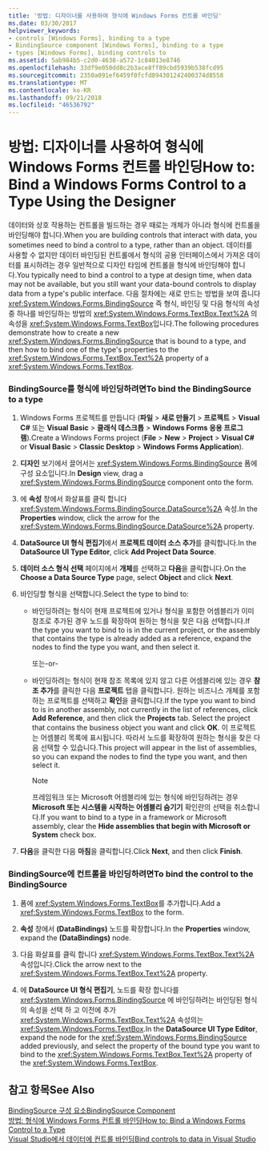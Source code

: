 ```yaml
---
title: '방법: 디자이너를 사용하여 형식에 Windows Forms 컨트롤 바인딩'
ms.date: 03/30/2017
helpviewer_keywords:
- controls [Windows Forms], binding to a type
- BindingSource component [Windows Forms], binding to a type
- types [Windows Forms], binding controls to
ms.assetid: 5ab984b5-c2d0-4638-a572-1c84013e8746
ms.openlocfilehash: 33df9e050dd8c2b3ace8ff89cbd5939b538fcd95
ms.sourcegitcommit: 2350a091ef6459f0fcfd894301242400374d8558
ms.translationtype: MT
ms.contentlocale: ko-KR
ms.lasthandoff: 09/21/2018
ms.locfileid: "46536792"
---
```

# <a name="how-to-bind-a-windows-forms-control-to-a-type-using-the-designer"></a><span data-ttu-id="89965-102">방법: 디자이너를 사용하여 형식에 Windows Forms 컨트롤 바인딩</span><span class="sxs-lookup"><span data-stu-id="89965-102">How to: Bind a Windows Forms Control to a Type Using the Designer</span></span>
<span data-ttu-id="89965-103">데이터와 상호 작용하는 컨트롤을 빌드하는 경우 때로는 개체가 아니라 형식에 컨트롤을 바인딩해야 합니다.</span><span class="sxs-lookup"><span data-stu-id="89965-103">When you are building controls that interact with data, you sometimes need to bind a control to a type, rather than an object.</span></span> <span data-ttu-id="89965-104">데이터를 사용할 수 없지만 데이터 바인딩된 컨트롤에서 형식의 공용 인터페이스에서 가져온 데이터를 표시하려는 경우 일반적으로 디자인 타임에 컨트롤을 형식에 바인딩해야 합니다.</span><span class="sxs-lookup"><span data-stu-id="89965-104">You typically need to bind a control to a type at design time, when data may not be available, but you still want your data-bound controls to display data from a type's public interface.</span></span> <span data-ttu-id="89965-105">다음 절차에는 새로 만드는 방법을 보여 줍니다 <xref:System.Windows.Forms.BindingSource> 즉 형식, 바인딩 및 다음 형식의 속성 중 하나를 바인딩하는 방법의 <xref:System.Windows.Forms.TextBox.Text%2A> 의 속성을 <xref:System.Windows.Forms.TextBox>입니다.</span><span class="sxs-lookup"><span data-stu-id="89965-105">The following procedures demonstrate how to create a new <xref:System.Windows.Forms.BindingSource> that is bound to a type, and then how to bind one of the type's properties to the <xref:System.Windows.Forms.TextBox.Text%2A> property of a <xref:System.Windows.Forms.TextBox>.</span></span>  
  
### <a name="to-bind-the-bindingsource-to-a-type"></a><span data-ttu-id="89965-106">BindingSource를 형식에 바인딩하려면</span><span class="sxs-lookup"><span data-stu-id="89965-106">To bind the BindingSource to a type</span></span>  
  
1.  <span data-ttu-id="89965-107">Windows Forms 프로젝트를 만듭니다 (**파일** > **새로 만들기** > **프로젝트** > **Visual C#** 또는 **Visual Basic** > **클래식 데스크톱** > **Windows Forms 응용 프로그램**).</span><span class="sxs-lookup"><span data-stu-id="89965-107">Create a Windows Forms project (**File** > **New** > **Project** > **Visual C#** or **Visual Basic** > **Classic Desktop** > **Windows Forms Application**).</span></span>  
  
2.  <span data-ttu-id="89965-108">**디자인** 보기에서 끌어서는 <xref:System.Windows.Forms.BindingSource> 폼에 구성 요소입니다.</span><span class="sxs-lookup"><span data-stu-id="89965-108">In **Design** view, drag a <xref:System.Windows.Forms.BindingSource> component onto the form.</span></span>  
  
3.  <span data-ttu-id="89965-109">에 **속성** 창에서 화살표를 클릭 합니다 <xref:System.Windows.Forms.BindingSource.DataSource%2A> 속성.</span><span class="sxs-lookup"><span data-stu-id="89965-109">In the **Properties** window, click the arrow for the <xref:System.Windows.Forms.BindingSource.DataSource%2A> property.</span></span>  
  
4.  <span data-ttu-id="89965-110">**DataSource UI 형식 편집기**에서 **프로젝트 데이터 소스 추가**를 클릭합니다.</span><span class="sxs-lookup"><span data-stu-id="89965-110">In the **DataSource UI Type Editor**, click **Add Project Data Source**.</span></span>  
  
5.  <span data-ttu-id="89965-111">**데이터 소스 형식 선택** 페이지에서 **개체**를 선택하고 **다음**을 클릭합니다.</span><span class="sxs-lookup"><span data-stu-id="89965-111">On the **Choose a Data Source Type** page, select **Object** and click **Next**.</span></span>  
  
6.  <span data-ttu-id="89965-112">바인딩할 형식을 선택합니다.</span><span class="sxs-lookup"><span data-stu-id="89965-112">Select the type to bind to:</span></span>  
  
    -   <span data-ttu-id="89965-113">바인딩하려는 형식이 현재 프로젝트에 있거나 형식을 포함한 어셈블리가 이미 참조로 추가된 경우 노드를 확장하여 원하는 형식을 찾은 다음 선택합니다.</span><span class="sxs-lookup"><span data-stu-id="89965-113">If the type you want to bind to is in the current project, or the assembly that contains the type is already added as a reference, expand the nodes to find the type you want, and then select it.</span></span>  
  
         <span data-ttu-id="89965-114">또는</span><span class="sxs-lookup"><span data-stu-id="89965-114">-or-</span></span>  
  
    -   <span data-ttu-id="89965-115">바인딩하려는 형식이 현재 참조 목록에 있지 않고 다른 어셈블리에 있는 경우 **참조 추가**를 클릭한 다음 **프로젝트** 탭을 클릭합니다. 원하는 비즈니스 개체를 포함하는 프로젝트를 선택하고 **확인**을 클릭합니다.</span><span class="sxs-lookup"><span data-stu-id="89965-115">If the type you want to bind to is in another assembly, not currently in the list of references, click **Add Reference**, and then click the **Projects** tab. Select the project that contains the business object you want and click **OK**.</span></span> <span data-ttu-id="89965-116">이 프로젝트는 어셈블리 목록에 표시됩니다. 따라서 노드를 확장하여 원하는 형식을 찾은 다음 선택할 수 있습니다.</span><span class="sxs-lookup"><span data-stu-id="89965-116">This project will appear in the list of assemblies, so you can expand the nodes to find the type you want, and then select it.</span></span>  
  
        > [!NOTE]
        >  <span data-ttu-id="89965-117">프레임워크 또는 Microsoft 어셈블리에 있는 형식에 바인딩하려는 경우 **Microsoft 또는 시스템을 시작하는 어셈블리 숨기기** 확인란의 선택을 취소합니다.</span><span class="sxs-lookup"><span data-stu-id="89965-117">If you want to bind to a type in a framework or Microsoft assembly, clear the **Hide assemblies that begin with Microsoft or System** check box.</span></span>  
  
7.  <span data-ttu-id="89965-118">**다음**을 클릭한 다음 **마침**을 클릭합니다.</span><span class="sxs-lookup"><span data-stu-id="89965-118">Click **Next**, and then click **Finish**.</span></span>  
  
### <a name="to-bind-the-control-to-the-bindingsource"></a><span data-ttu-id="89965-119">BindingSource에 컨트롤을 바인딩하려면</span><span class="sxs-lookup"><span data-stu-id="89965-119">To bind the control to the BindingSource</span></span>  
  
1.  <span data-ttu-id="89965-120">폼에 <xref:System.Windows.Forms.TextBox>를 추가합니다.</span><span class="sxs-lookup"><span data-stu-id="89965-120">Add a <xref:System.Windows.Forms.TextBox> to the form.</span></span>  
  
2.  <span data-ttu-id="89965-121">**속성** 창에서 **(DataBindings)** 노드를 확장합니다.</span><span class="sxs-lookup"><span data-stu-id="89965-121">In the **Properties** window, expand the **(DataBindings)** node.</span></span>  
  
3.  <span data-ttu-id="89965-122">다음 화살표를 클릭 합니다 <xref:System.Windows.Forms.TextBox.Text%2A> 속성입니다.</span><span class="sxs-lookup"><span data-stu-id="89965-122">Click the arrow next to the <xref:System.Windows.Forms.TextBox.Text%2A> property.</span></span>  
  
4.  <span data-ttu-id="89965-123">에 **DataSource UI 형식 편집기**, 노드를 확장 합니다를 <xref:System.Windows.Forms.BindingSource> 에 바인딩하려는 바인딩된 형식의 속성을 선택 하 고 이전에 추가 <xref:System.Windows.Forms.TextBox.Text%2A> 속성의는 <xref:System.Windows.Forms.TextBox>.</span><span class="sxs-lookup"><span data-stu-id="89965-123">In the **DataSource UI Type Editor**, expand the node for the <xref:System.Windows.Forms.BindingSource> added previously, and select the property of the bound type you want to bind to the <xref:System.Windows.Forms.TextBox.Text%2A> property of the <xref:System.Windows.Forms.TextBox>.</span></span>  
  
## <a name="see-also"></a><span data-ttu-id="89965-124">참고 항목</span><span class="sxs-lookup"><span data-stu-id="89965-124">See Also</span></span>  
 [<span data-ttu-id="89965-125">BindingSource 구성 요소</span><span class="sxs-lookup"><span data-stu-id="89965-125">BindingSource Component</span></span>](../../../../docs/framework/winforms/controls/bindingsource-component.md)  
 [<span data-ttu-id="89965-126">방법: 형식에 Windows Forms 컨트롤 바인딩</span><span class="sxs-lookup"><span data-stu-id="89965-126">How to: Bind a Windows Forms Control to a Type</span></span>](../../../../docs/framework/winforms/controls/how-to-bind-a-windows-forms-control-to-a-type.md)  
 [<span data-ttu-id="89965-127">Visual Studio에서 데이터에 컨트롤 바인딩</span><span class="sxs-lookup"><span data-stu-id="89965-127">Bind controls to data in Visual Studio</span></span>](/visualstudio/data-tools/bind-controls-to-data-in-visual-studio)
